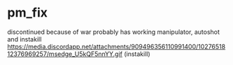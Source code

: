 # pm_fix
discontinued because of war
probably has working manipulator, autoshot and instakill
https://media.discordapp.net/attachments/909496356110991400/1027651812376969257/msedge_U5kQF5nnYY.gif (instakill)
